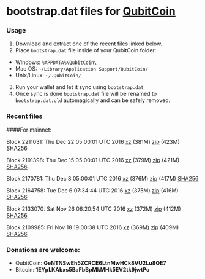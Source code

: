 # bootstrap.dat files for [QubitCoin](http://www.qubitcoin.com/)

### Usage

1. Download and extract one of the recent files linked below.
2. Place `bootstrap.dat` file inside of your QubitCoin folder:
 - Windows: `%APPDATA%\QubitCoin\`
 - Mac OS: `~/Library/Application Support/QubitCoin/`
 - Unix/Linux: `~/.QubitCoin/`
3. Run your wallet and let it sync using `bootstrap.dat`
4. Once sync is done `bootstrap.dat` file will be renamed to `bootstrap.dat.old` automagically and can be safely removed.

### Recent files

####For mainnet:

Block 2211031: Thu Dec 22 05:00:01 UTC 2016 [xz](https://transfer.sh/C33cd/bootstrap.dat.20161222.tar.xz) (381M) [zip](https://transfer.sh/pYRYq/bootstrap.dat.20161222.zip) (423M) [SHA256](https://transfer.sh/Od7fu/sha256.txt)

Block 2191398: Thu Dec 15 05:00:01 UTC 2016 [xz](https://transfer.sh/ptfu1/bootstrap.dat.20161215.tar.xz) (379M) [zip](https://transfer.sh/FxfiG/bootstrap.dat.20161215.zip) (421M) [SHA256](https://transfer.sh/EKOtZ/sha256.txt)

Block 2170781: Thu Dec  8 05:00:01 UTC 2016 [xz](https://transfer.sh/wqLaR/bootstrap.dat.20161208.tar.xz) (376M) [zip](https://transfer.sh/G42CX/bootstrap.dat.20161208.zip) (417M) [SHA256](https://transfer.sh/WUa8R/sha256.txt)

Block 2164758: Tue Dec  6 07:34:44 UTC 2016 [xz](https://transfer.sh/nos9N/bootstrap.dat.20161206.tar.xz) (375M) [zip](https://transfer.sh/cJoY6/bootstrap.dat.20161206.zip) (416M) [SHA256](https://transfer.sh/8rfFi/sha256.txt)

Block 2133070: Sat Nov 26 06:20:54 UTC 2016 [xz](https://transfer.sh/9pqBr/bootstrap.dat.20161126.tar.xz) (372M) [zip](https://transfer.sh/I2iMc/bootstrap.dat.20161126.zip) (412M) [SHA256](https://transfer.sh/Xt1Yl/sha256.txt)

Block 2109985: Fri Nov 18 19:00:38 UTC 2016 [xz](https://transfer.sh/gIW3b/bootstrap.dat.20161118.tar.xz) (369M) [zip](https://transfer.sh/Wfvj3/bootstrap.dat.20161118.zip) (409M) [SHA256](https://transfer.sh/xX1D0/sha256.txt)

### Donations are welcome:

- QubitCoin: **GeNTNSwEh5ZCRCE6LtnMwHCk8VU2Lu8QE7**
- Bitcoin: **1EYpLKAbxs5BaFbBpMkMHk5EV2tk9jwtPo**

